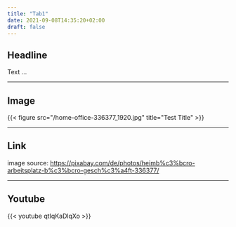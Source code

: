 ```yaml
---
title: "Tab1"
date: 2021-09-08T14:35:20+02:00
draft: false
---
```


## Headline
Text ...

---
## Image
{{< figure src="/home-office-336377_1920.jpg" title="Test Title" >}}
<!-- image source: https://pixabay.com/de/photos/heimb%c3%bcro-arbeitsplatz-b%c3%bcro-gesch%c3%a4ft-336377/ -->

---
## Link
image source:
https://pixabay.com/de/photos/heimb%c3%bcro-arbeitsplatz-b%c3%bcro-gesch%c3%a4ft-336377/

---
## Youtube
{{< youtube qtIqKaDlqXo >}}